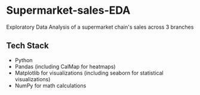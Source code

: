# Supermarket-sales-EDA

Exploratory Data Analysis of a supermarket chain's sales across 3 branches

## Tech Stack
- Python
- Pandas (including CalMap for heatmaps)
- Matplotlib for visualizations (including seaborn for statistical visualizations)
- NumPy for math calculations
